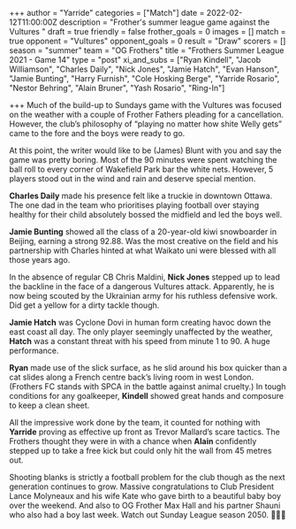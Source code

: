 +++
author = "Yarride"
categories = ["Match"]
date = 2022-02-12T11:00:00Z
description = "Frother's summer league game against the Vultures "
draft = true
friendly = false
frother_goals = 0
images = []
match = true
opponent = "Vultures"
opponent_goals = 0
result = "Draw"
scorers = []
season = "summer"
team = "OG Frothers"
title = "Frothers Summer League 2021 - Game 14"
type = "post"
xi_and_subs = ["Ryan Kindell", "Jacob Williamson", "Charles Daily", "Nick Jones", "Jamie Hatch", "Evan Hanson", "Jamie Bunting", "Harry Furnish", "Cole Hosking Berge", "Yarride Rosario", "Nestor Behring", "Alain Bruner", "Yash Rosario", "Ring-In"]

+++
Much of the build-up to Sundays game with the Vultures was focused on the weather with a couple of Frother Fathers pleading for a cancellation. However, the club’s philosophy of “playing no matter how shite Welly gets” came to the fore and the boys were ready to go. 

At this point, the writer would like to be (James) Blunt with you and say the game was pretty boring. Most of the 90 minutes were spent watching the ball roll to every corner of Wakefield Park bar the white nets. However, 5 players stood out in the wind and rain and deserve special mention. 

**Charles Daily** made his presence felt like a truckie in downtown Ottawa. The one dad in the team who prioritises playing football over staying healthy for their child absolutely bossed the midfield and led the boys well.

**Jamie Bunting** showed all the class of a 20-year-old kiwi snowboarder in Beijing, earning a strong 92.88. Was the most creative on the field and his partnership with Charles hinted at what Waikato uni were blessed with all those years ago.

In the absence of regular CB Chris Maldini, **Nick Jones** stepped up to lead the backline in the face of a dangerous Vultures attack. Apparently, he is now being scouted by the Ukrainian army for his ruthless defensive work. Did get a yellow for a dirty tackle though.

**Jamie Hatch** was Cyclone Dovi in human form creating havoc down the east coast all day. The only player seemingly unaffected by the weather, **Hatch** was a constant threat with his speed from minute 1 to 90. A huge performance.

**Ryan** made use of the slick surface, as he slid around his box quicker than a cat slides along a French centre back’s living room in west London. (Frothers FC stands with SPCA in the battle against animal cruelty.) In tough conditions for any goalkeeper, **Kindell** showed great hands and composure to keep a clean sheet. 

All the impressive work done by the team, it counted for nothing with **Yarride** proving as effective up front as Trevor Mallard’s scare tactics. The Frothers thought they were in with a chance when **Alain** confidently stepped up to take a free kick but could only hit the wall from 45 metres out.

Shooting blanks is strictly a football problem for the club though as the next generation continues to grow. Massive congratulations to Club President Lance Molyneaux and his wife Kate who gave birth to a beautiful baby boy over the weekend. And also to OG Frother Max Hall and his partner Shauni who also had a boy last week. Watch out Sunday League season 2050. 👶👶👶